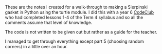 These are the notes I created for a walk-through to making a Sierpinski gasket
in Python using the turtle module. I did this with a year 6
[CodeClub](www.codeclub.org.uk) who had completed lessons 1-4 of the Term 4
syllabus and so all the comments assume that level of knowledge.

The code is not written to be given out but rather as a guide for the teacher.

I managed to get through everything except part 5 (choosing random corners) in
a little over an hour.
